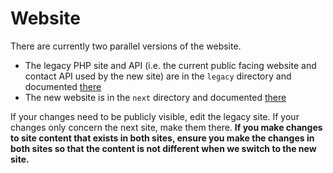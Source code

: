 # Website

There are currently two parallel versions of the website.

- The legacy PHP site and API (i.e. the current public facing website and contact API used by the new site) are in the `legacy` directory and documented [there](legacy/)
- The new website is in the `next` directory and documented [there](next/)

If your changes need to be publicly visible, edit the legacy site. If your changes only concern the next site, make them there. **If you make changes to site content that exists in both sites, ensure you make the changes in both sites so that the content is not different when we switch to the new site.**
